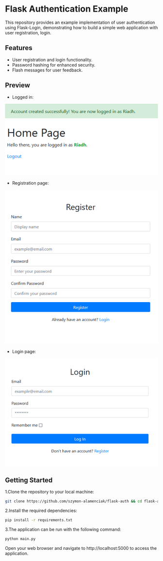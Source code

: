 # Flask Authentication Example

This repository provides an example implementation of user authentication using Flask-Login, demonstrating
how to build a simple web application with user registration, login.

## Features

- User registration and login functionality.
- Password hashing for enhanced security.
- Flash messages for user feedback.

## Preview

- Logged in:

![Logged in page](https://github.com/riad-azz/readme-storage/blob/main/flask-auth-example/logged.png?raw=true)

- Registration page:

![Registration page](https://github.com/riad-azz/readme-storage/blob/main/flask-auth-example/register.png?raw=true)

- Login page:

![Login page](https://github.com/riad-azz/readme-storage/blob/main/flask-auth-example/login.png?raw=true)

## Getting Started

1.Clone the repository to your local machine:

```bash
git clone https://github.com/szymon-alamenciak/flask-auth && cd flask-auth
```

2.Install the required dependencies:

```bash
pip install -r requirements.txt
```

3.The application can be run with the following command:

```bash
python main.py
```

Open your web browser and navigate to http://localhost:5000 to access the application.